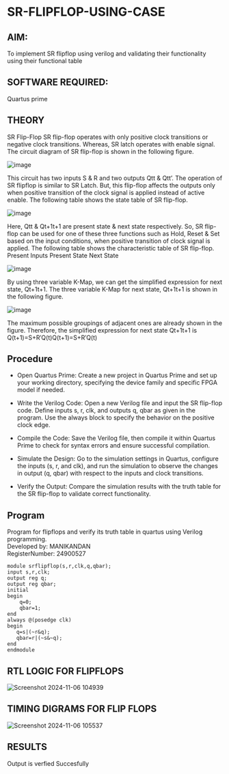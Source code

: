 # SR-FLIPFLOP-USING-CASE

## AIM:

To implement  SR flipflop using verilog and validating their functionality using their functional table

## SOFTWARE REQUIRED:

Quartus prime

## THEORY

SR Flip-Flop SR flip-flop operates with only positive clock transitions or negative clock transitions. Whereas, SR latch operates with enable signal. The circuit diagram of SR flip-flop is shown in the following figure.

![image](https://github.com/naavaneetha/SR-FLIPFLOP-USING-CASE/assets/154305477/0f710028-ad52-4d3e-9276-8714cf023a25)

 
This circuit has two inputs S & R and two outputs Qtt & Qtt’. The operation of SR flipflop is similar to SR Latch. But, this flip-flop affects the outputs only when positive transition of the clock signal is applied instead of active enable. The following table shows the state table of SR flip-flop.

![image](https://github.com/naavaneetha/SR-FLIPFLOP-USING-CASE/assets/154305477/dabfc4f4-87e3-4cbc-9472-f89ee1b5ed30)

 
Here, Qtt & Qt+1t+1 are present state & next state respectively. So, SR flip-flop can be used for one of these three functions such as Hold, Reset & Set based on the input conditions, when positive transition of clock signal is applied. The following table shows the characteristic table of SR flip-flop. Present Inputs Present State Next State

![image](https://github.com/naavaneetha/SR-FLIPFLOP-USING-CASE/assets/154305477/dd90d16c-aec5-4290-a586-e2346b1e9eb5)

 
By using three variable K-Map, we can get the simplified expression for next state, Qt+1t+1. The three variable K-Map for next state, Qt+1t+1 is shown in the following figure.

![image](https://github.com/naavaneetha/SR-FLIPFLOP-USING-CASE/assets/154305477/473efad6-d70b-4ca7-aeb7-898bbfca319f)

 
The maximum possible groupings of adjacent ones are already shown in the figure. Therefore, the simplified expression for next state Qt+1t+1 is Q(t+1)=S+R′Q(t)Q(t+1)=S+R′Q(t)

## Procedure

* Open Quartus Prime: Create a new project in Quartus Prime and set up your working directory, specifying the device family and specific FPGA model if needed.

* Write the Verilog Code: Open a new Verilog file and input the SR flip-flop code. Define inputs s, r, clk, and outputs q, qbar as given in the program. Use the always block to specify the behavior on the positive clock edge.

* Compile the Code: Save the Verilog file, then compile it within Quartus Prime to check for syntax errors and ensure successful compilation.

* Simulate the Design: Go to the simulation settings in Quartus, configure the inputs (s, r, and clk), and run the simulation to observe the changes in output (q, qbar) with respect to the inputs and clock transitions.

* Verify the Output: Compare the simulation results with the truth table for the SR flip-flop to validate correct functionality.

## Program

Program for flipflops and verify its truth table in quartus using Verilog programming.
<br>Developed by: MANIKANDAN
<br>RegisterNumber: 24900527
```
module srflipflop(s,r,clk,q,qbar);
input s,r,clk;
output reg q;
output reg qbar;
initial 
begin
    q=0;
    qbar=1;
end
always @(posedge clk)
begin
   q=s|(~r&q);
   qbar=r|(~s&~q);
end
endmodule

```

## RTL LOGIC FOR FLIPFLOPS
![Screenshot 2024-11-06 104939](https://github.com/user-attachments/assets/c4ef5665-e617-4eba-ae7d-ffbd08436030)



## TIMING DIGRAMS FOR FLIP FLOPS
![Screenshot 2024-11-06 105537](https://github.com/user-attachments/assets/7819b819-5ce0-4478-97a9-fb8161f4bc42)



## RESULTS
Output is verfied Succesfully
